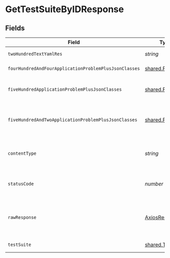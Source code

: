 # GetTestSuiteByIDResponse


## Fields

| Field                                                   | Type                                                    | Required                                                | Description                                             |
| ------------------------------------------------------- | ------------------------------------------------------- | ------------------------------------------------------- | ------------------------------------------------------- |
| `twoHundredTextYamlRes`                                 | *string*                                                | :heavy_minus_sign:                                      | successful operation                                    |
| `fourHundredAndFourApplicationProblemPlusJsonClasses`   | [shared.Problem](../../models/shared/problem.md)[]      | :heavy_minus_sign:                                      | test suite not found                                    |
| `fiveHundredApplicationProblemPlusJsonClasses`          | [shared.Problem](../../models/shared/problem.md)[]      | :heavy_minus_sign:                                      | could not get execution result from the database        |
| `fiveHundredAndTwoApplicationProblemPlusJsonClasses`    | [shared.Problem](../../models/shared/problem.md)[]      | :heavy_minus_sign:                                      | problem with communicating with kubernetes cluster      |
| `contentType`                                           | *string*                                                | :heavy_check_mark:                                      | HTTP response content type for this operation           |
| `statusCode`                                            | *number*                                                | :heavy_check_mark:                                      | HTTP response status code for this operation            |
| `rawResponse`                                           | [AxiosResponse](https://axios-http.com/docs/res_schema) | :heavy_minus_sign:                                      | Raw HTTP response; suitable for custom response parsing |
| `testSuite`                                             | [shared.TestSuite](../../models/shared/testsuite.md)    | :heavy_minus_sign:                                      | successful operation                                    |